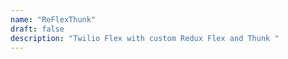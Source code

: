 ```yaml
---
name: "ReFlexThunk"
draft: false
description: "Twilio Flex with custom Redux Flex and Thunk "
---
```

